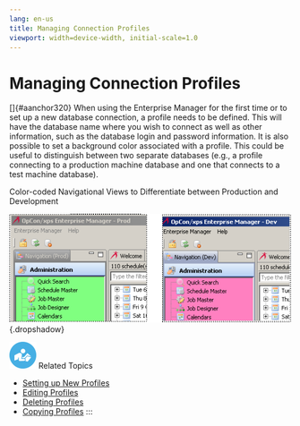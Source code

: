 ```yaml
---
lang: en-us
title: Managing Connection Profiles
viewport: width=device-width, initial-scale=1.0
---
```


# Managing Connection Profiles

[]{#aanchor320} When using the Enterprise Manager for the first time or to set up a new database connection, a profile needs to be defined. This
will have the database name where you wish to connect as well as other
information, such as the database login and password information. It is
also possible to set a background color associated with a profile. This
could be useful to distinguish between two separate databases (e.g., a
profile connecting to a production machine database and one that
connects to a test machine database).

Color-coded Navigational Views to Differentiate between Production and
Development

![Color-coded Navigational Views](../../../Resources/Images/EM/EMprofilepics.png "Color-coded Navigational Views"){.dropshadow}

![White \"person reading\" icon on blue circular background](../../../Resources/Images/moreinfo-icon(48x48).png "More Info icon")
Related Topics

-   [Setting up New Profiles](Setting-up-New-Profiles.md)
-   [Editing Profiles](Editing-Profiles.md)
-   [Deleting Profiles](Deleting-Profiles.md)
-   [Copying Profiles](Copying-Profiles.md)
:::

 

